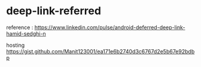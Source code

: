 # deep-link-referred
reference : https://www.linkedin.com/pulse/android-deferred-deep-link-hamid-sedghi-n


hosting
https://gist.github.com/Manit123001/ea171e6b2740d3c6767d2e5b67e92bdbp

